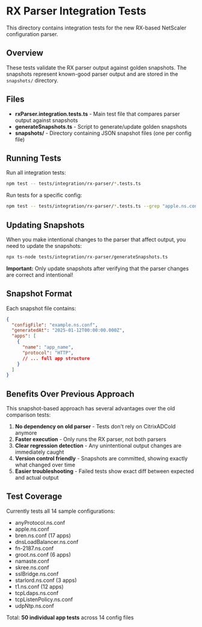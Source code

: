 # RX Parser Integration Tests

This directory contains integration tests for the new RX-based NetScaler configuration parser.

## Overview

These tests validate the RX parser output against golden snapshots. The snapshots represent known-good parser output and are stored in the `snapshots/` directory.

## Files

- **rxParser.integration.tests.ts** - Main test file that compares parser output against snapshots
- **generateSnapshots.ts** - Script to generate/update golden snapshots
- **snapshots/** - Directory containing JSON snapshot files (one per config file)

## Running Tests

Run all integration tests:
```bash
npm test -- tests/integration/rx-parser/*.tests.ts
```

Run tests for a specific config:
```bash
npm test -- tests/integration/rx-parser/*.tests.ts --grep "apple.ns.conf"
```

## Updating Snapshots

When you make intentional changes to the parser that affect output, you need to update the snapshots:

```bash
npx ts-node tests/integration/rx-parser/generateSnapshots.ts
```

**Important:** Only update snapshots after verifying that the parser changes are correct and intentional!

## Snapshot Format

Each snapshot file contains:
```json
{
  "configFile": "example.ns.conf",
  "generatedAt": "2025-01-12T00:00:00.000Z",
  "apps": [
    {
      "name": "app_name",
      "protocol": "HTTP",
      // ... full app structure
    }
  ]
}
```

## Benefits Over Previous Approach

This snapshot-based approach has several advantages over the old comparison tests:

1. **No dependency on old parser** - Tests don't rely on CitrixADCold anymore
2. **Faster execution** - Only runs the RX parser, not both parsers
3. **Clear regression detection** - Any unintentional output changes are immediately caught
4. **Version control friendly** - Snapshots are committed, showing exactly what changed over time
5. **Easier troubleshooting** - Failed tests show exact diff between expected and actual output

## Test Coverage

Currently tests all 14 sample configurations:
- anyProtocol.ns.conf
- apple.ns.conf
- bren.ns.conf (17 apps)
- dnsLoadBalancer.ns.conf
- fn-2187.ns.conf
- groot.ns.conf (6 apps)
- namaste.conf
- skree.ns.conf
- sslBridge.ns.conf
- starlord.ns.conf (3 apps)
- t1.ns.conf (12 apps)
- tcpLdaps.ns.conf
- tcpListenPolicy.ns.conf
- udpNtp.ns.conf

Total: **50 individual app tests** across 14 config files
